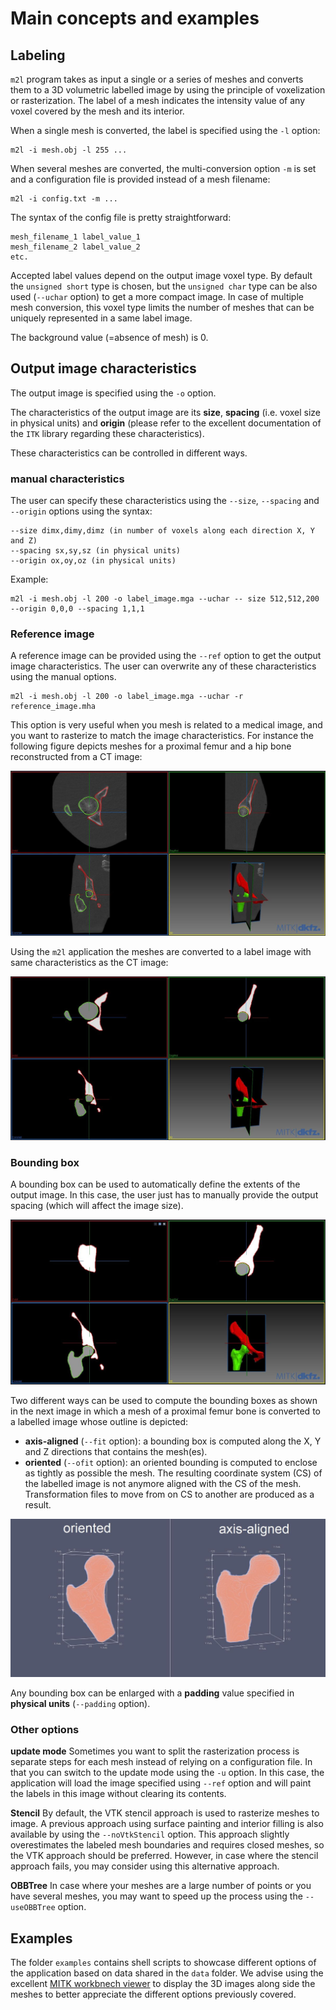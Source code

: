 # Main concepts and examples

## Labeling

`m2l` program takes as input a single or a series of meshes and converts them to a 3D volumetric labelled image by using the principle of voxelization or rasterization. The label of a mesh indicates the intensity value of any voxel covered by the mesh and its interior. 

When a single mesh is converted, the label is specified using the `-l` option:

    m2l -i mesh.obj -l 255 ...

When several meshes are converted, the multi-conversion option `-m` is set and a configuration file is provided instead of a mesh filename:

    m2l -i config.txt -m ...

The syntax of the config file is pretty straightforward:

    mesh_filename_1 label_value_1
    mesh_filename_2 label_value_2
    etc.

Accepted label values depend on the output image voxel type. By default the `unsigned short` type is chosen, but the `unsigned char` type can be also used (`--uchar` option) to get a more compact image. In case of multiple mesh conversion, this voxel type limits the number of meshes that can be uniquely represented in a same label image.

The background value (=absence of mesh) is 0.

## Output image characteristics 

The output image is specified using the `-o` option.

The characteristics of the output image are its **size**, **spacing** (i.e. voxel size in physical units) and **origin** (please refer to the excellent documentation of the `ITK` library regarding these characteristics).

These characteristics can be controlled in different ways.

### manual characteristics 
The user can specify these characteristics using the `--size`, `--spacing` and `--origin` options using the syntax:

    --size dimx,dimy,dimz (in number of voxels along each direction X, Y and Z)
    --spacing sx,sy,sz (in physical units)
    --origin ox,oy,oz (in physical units)


Example:

    m2l -i mesh.obj -l 200 -o label_image.mga --uchar -- size 512,512,200 --origin 0,0,0 --spacing 1,1,1

### Reference image
A reference image can be provided using the `--ref` option to get the output image characteristics. The user can overwrite any of these characteristics using the manual options.

    m2l -i mesh.obj -l 200 -o label_image.mga --uchar -r reference_image.mha

This option is very useful when you mesh is related to a medical image, and you want to rasterize to match the image characteristics. For instance the following figure depicts meshes for a proximal femur and a hip bone reconstructed from a CT image:

![overview](pics/meshes_ct.jpg)

Using the `m2l` application the meshes are converted to a label image with same characteristics as the CT image:

![overview](pics/meshes_label.jpg)

### Bounding box 
A bounding box can be used to automatically define the extents of the output image. In this case, the user just has to manually provide the output spacing (which will affect the image size).

![overview](pics/meshes_label_fit.jpg)

Two different ways can be used to compute the bounding boxes as shown in the next image in which a mesh of a proximal femur bone is converted to a labelled image whose outline is depicted:
* **axis-aligned** (`--fit` option): a bounding box is computed along the X, Y and Z directions that contains the mesh(es).
* **oriented** (`--ofit` option): an oriented bounding is computed to enclose as tightly as possible the mesh. The resulting coordinate system (CS) of the labelled image is not anymore aligned with the CS of the mesh. Transformation files to move from on CS to another are produced as a result.

![overview](pics/femur_bbox_fit_types.jpg)

Any bounding box can be enlarged with a **padding** value specified in **physical units** (`--padding` option).

### Other options

**update mode** Sometimes you want to split the rasterization process is separate steps for each mesh instead of relying on a configuration file. In that you can switch to the update mode using the `-u` option. In this case, the application will load the image specified using `--ref` option and will paint the labels in this image without clearing its contents. 

**Stencil** By default, the VTK stencil approach is used to rasterize meshes to image. A previous approach using surface painting and interior filling is also available by using the `--noVtkStencil` option. This approach slightly overestimates the labeled mesh boundaries and requires closed meshes, so the VTK approach should be preferred. However, in case where the stencil approach fails, you may consider using this alternative approach.

**OBBTree** In case where your meshes are a large number of points or you have several meshes, you may want to speed up the process using the `--useOBBTree` option.

## Examples

The folder `examples` contains shell scripts to showcase different options of the application based on data shared in the `data` folder. We advise using the excellent [MITK workbnech viewer](https://www.mitk.org/wiki/Downloads) to display the 3D images along side the meshes to better appreciate the different options previously covered.